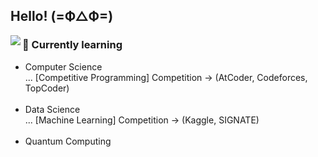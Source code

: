 ## Hello!  (=Ф△Ф=)

<img align="left" src="https://github-readme-stats.vercel.app/api/top-langs/?username=H-Tatsuhiro&hide=css,html&langs_count=7&theme=midnight-purple">

<p>
  <h3>🌱 Currently learning</h3>
  <ul type="disc">
  <li>Computer Science <br>  ... [Competitive Programming] Competition -> (AtCoder, Codeforces, TopCoder) </li><br>
  <li>Data Science <br> ... [Machine Learning] Competition -> (Kaggle, SIGNATE) </li><br>
  <li>Quantum Computing</li>
  </ul>
</p>
